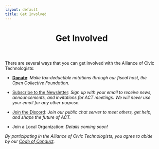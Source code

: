 ```yaml
---
layout: default
title: Get Involved
---
```


<header class="page-header">
  <h1 class="page-title">Get Involved</h1>
</header>

There are several ways that you can get involved with the Alliance of Civic Technologists:

* [**Donate**](https://opencollective.com/act-fund): _Make tax-deductible notations through our fiscal host, the Open Collective Foundation._

* [Subscribe to the Newsletter](https://eepurl.com/ithxXU): _Sign up with your email to receive news, announcements, and invitations for ACT meetings. We will never use your email for any other purpose._

* [Join the Discord](https://discord.gg/rBZZugJUC8): _Join our public chat server to meet others, get help, and shape the future of ACT._

* Join a Local Organization: _Details coming soon!_

_By participating in the Alliance of Civic Technologists, you agree to abide by our [Code of Conduct](/code-of-conduct)._
